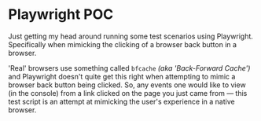 # Playwright POC

Just getting my head around running some test scenarios using Playwright. Specifically when mimicking the clicking of a browser back button in a browser.

'Real' browsers use something called `bfcache` *(aka 'Back-Forward Cache')* and Playwright doesn't quite get this right when attempting to mimic a browser back button being clicked. So, any events one would like to view (in the console) from a link clicked on the page you just came from &mdash; this test script is an attempt at mimicking the user's experience in a native browser.